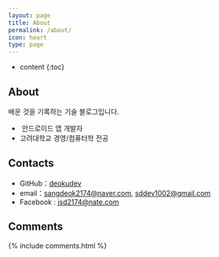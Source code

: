 ```yaml
---
layout: page
title: About
permalink: /about/
icon: heart
type: page
---
```


* content
{:toc}

## About

배운 것을 기록하는 기술 블로그입니다.

*  안드로이드 앱 개발자
*  고려대학교 경영/컴퓨터학 전공

## Contacts

* GitHub：[deokudev](https://github.com/deokudev)
* email：sangdeok2174@naver.com, sddev1002@gmail.com
* Facebook : jsd2174@nate.com

## Comments

{% include comments.html %}
